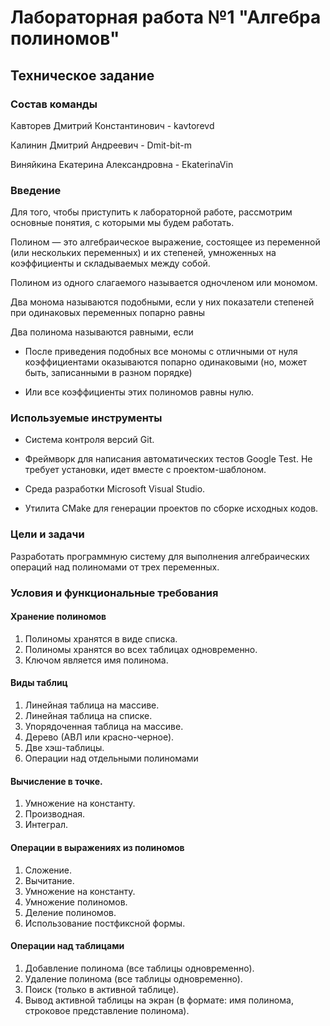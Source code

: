 # **Лабораторная работа №1 "Алгебра полиномов"**
## **Техническое задание**
### **Состав команды**
Кавторев Дмитрий Константинович - kavtorevd

Калинин Дмитрий Андреевич - Dmit-bit-m

Виняйкина Екатерина Александровна - EkaterinaVin
### **Введение**
Для того, чтобы приступить к лабораторной работе, рассмотрим основные понятия, с которыми мы будем работать.

Полином — это алгебраическое выражение, состоящее из переменной (или нескольких переменных) и их степеней, умноженных на коэффициенты и складываемых между собой.

Полином из одного слагаемого называется одночленом или мономом.

Два монома называются подобными, если у них показатели степеней при одинаковых переменных попарно равны

Два полинома называются равными, если

- После приведения подобных все мономы с отличными от нуля коэффициентами оказываются попарно одинаковыми (но, может быть, записанными в разном порядке)

- Или все коэффициенты этих полиномов равны нулю.

### **Используемые инструменты**
- Система контроля версий Git.

- Фреймворк для написания автоматических тестов Google Test. Не требует установки, идет вместе с проектом-шаблоном.

- Среда разработки Microsoft Visual Studio.

- Утилита CMake для генерации проектов по сборке исходных кодов.

### **Цели и задачи**
Разработать программную систему для выполнения алгебраических операций над полиномами от трех переменных.

### **Условия и функциональные требования**
#### **Хранение полиномов**

1. Полиномы хранятся в виде списка.
2. Полиномы хранятся во всех таблицах одновременно.
3. Ключом является имя полинома.
#### **Виды таблиц**

1. Линейная таблица на массиве.
2. Линейная таблица на списке.
3. Упорядоченная таблица на массиве.
4. Дерево (АВЛ или красно-черное).
5. Две хэш-таблицы.
6. Операции над отдельными полиномами

#### **Вычисление в точке.**
1. Умножение на константу.
2. Производная.
3. Интеграл.
#### **Операции в выражениях из полиномов**

1. Сложение.
2. Вычитание.
3. Умножение на константу.
4. Умножение полиномов.
5. Деление полиномов.
6. Использование постфиксной формы.
#### **Операции над таблицами**

1. Добавление полинома (все таблицы одновременно).
2. Удаление полинома (все таблицы одновременно).
3. Поиск (только в активной таблице).
4. Вывод активной таблицы на экран (в формате: имя полинома, строковое представление полинома).
